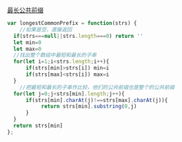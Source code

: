 [最长公共前缀](https://leetcode-cn.com/problems/longest-common-prefix/)

```javascript
var longestCommonPrefix = function(strs) {
    //如果是空，直接返回
  if(strs===null||strs.length===0) return ''
  let min=0
  let max=0
  //找出整个数组中最短和最长的子串
  for(let i=1;i<strs.length;i++){
      if(strs[min]>strs[i]) min=i
      if(strs[max]<strs[i]) max=i
  }
    //把最短和最长的子串作比较，他们的公共前缀也是整个的公共前缀
  for(let j=0;j<strs[min].length;j++){
      if(strs[min].charAt(j)!==strs[max].charAt(j)){
           return strs[min].substring(0,j)
      }
  }
  return strs[min]
};
```

